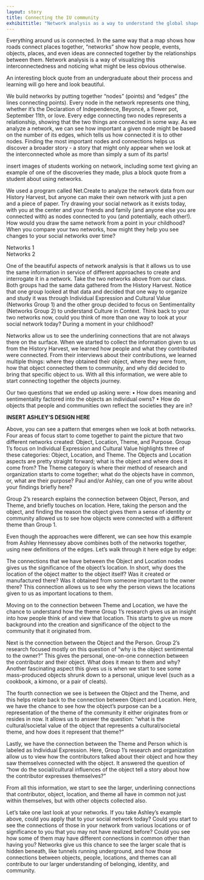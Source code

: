 ```yaml
---
layout: story
title: Connecting the IU community 
exhibittitle: "Network analysis as a way to understand the global shape of the IU Community"
---
```



Everything around us is connected. In the same way that a map shows how roads connect places together, “networks” show how people, events, objects, places, and even ideas are connected together by the relationships between them. Network analysis is a way of visualizing this interconnectedness and noticing what might be less obvious otherwise.

An interesting block quote from an undergraduate about their process and learning will go here and look beautiful.

We build networks by putting together “nodes” (points) and “edges” (the lines connecting points). Every node in the network represents one thing, whether it’s the Declaration of Independence, Beyoncé, a flower pot, September 11th, or love. Every edge connecting two nodes represents a relationship, showing that the two things are connected in some way. As we analyze a network, we can see how important a given node might be based on the number of its edges, which tells us how connected it is to other nodes. Finding the most important nodes and connections helps us discover a broader story - a story that might only appear when we look at the interconnected whole as more than simply a sum of its parts!

insert images of students working on network, including some text giving an example of one of the discoveries they made, plus a block quote from a student about using networks.
 
We used a program called Net.Create to analyze the network data from our History Harvest, but anyone can make their own network with just a pen and a piece of paper. Try drawing your social network as it exists today, with you at the center and your friends and family (and anyone else you are connected with) as nodes connected to you (and potentially, each other!). How would you draw the same network from a point in your childhood? When you compare your two networks, how might they help you see changes to your social networks over time?

<div class="row">
  <div class="col-md-8" markdown="1">
  Networks 1
  </div>
  <div class="col-md-4" markdown="1">
  Networks 2
  </div>
</div>

One of the beautiful aspects of network analysis is that it allows us to use the same information in service of different  approaches to create and interrogate it in a network. Take the two networks above from our class. Both groups had the same data gathered from the History Harvest. Notice that one group looked at that data and decided that one way to organize and study it was through Individual Expression and Cultural Value (Networks Group 1) and the other group decided to focus on Sentimentality (Networks Group 2) to understand Culture in Context. Think back to your two networks now, could you think of more than one way to look at your social network today? During a moment in your childhood?

Networks allow us to see the underlining connections that are not always there on the surface. When we started to collect the information given to us from the History Harvest, we learned how people and what they contributed were connected. From their interviews about their contributions, we learned multiple things: where they obtained their object, where they were from, how that object connected them to community, and why did decided to bring that specific object to us. With all this information, we were able to start connecting together the objects journey. 

Our two questions that we ended up asking were:
•	How does meaning and sentimentality factored into the objects an individual owns?
•	How do objects that people and communities own reflect the societies they are in?

**INSERT ASHLEY’S DESIGN HERE**

Above, you can see a pattern that emerges when we look at both networks. Four areas of focus start to come together to paint the picture that two different networks created: Object, Location, Theme, and Purpose. Group 1’s focus on Individual Expression and Cultural Value highlights three of these categories: Object, Location, and Theme. The Objects and Location aspects are pretty straight forward; what is the object and where does it come from? The Theme category is where their method of research and organization starts to come together; what do the objects have in common, or, what are their purpose? Paul and/or Ashley, can one of you write about your findings briefly here?

Group 2’s research explains the connection between Object, Person, and Theme, and briefly touches on location. Here, taking the person and the object, and finding the reason the object gives them a sense of identity or community allowed us to see how objects were connected with a different theme than Group 1. 

Even though the approaches were different, we can see how this example from Ashley Hennessey above combines both of the networks together, using new definitions of the edges. Let’s walk through it here edge by edge: 

The connections that we have between the Object and Location nodes gives us the significance of the object’s location. In short, why does the location of the object matter to the object itself? Was it created or manufactured there? Was it obtained from someone important to the owner there? This connection allows us to see why the person views the locations given to us as important locations to them. 

Moving on to the connection between Theme and Location, we have the chance to understand how the theme Group 1’s research gives us an insight into how people think of and view that location. This starts to give us more background into the creation and significance of the object to the community that it originated from.

Next is the connection between the Object and the Person. Group 2’s research focused mostly on this question of “why is the object sentimental to the owner?” This gives the personal, one-on-one connection between the contributor and their object. What does it mean to them and why? Another fascinating aspect this gives us is when we start to see some mass-produced objects shrunk down to a personal, unique level (such as a cookbook, a kimono, or a pair of cleats).

The fourth connection we see is between the Object and the Theme, and this helps relate back to the connection between Object and Location. Here, we have the chance to see how the object’s purpose can be a representation of the theme of the community it either originates from or resides in now. It allows us to answer the question: “what is the cultural/societal value of the object that represents a cultural/societal theme, and how does it represent that theme?”

Lastly, we have the connection between the Theme and Person which is labeled as Individual Expression. Here, Group 1’s research and organization allow us to view how the contributors talked about their object and how they saw themselves connected with the object. It answered the question of “how do the social/cultural influences of the object tell a story about how the contributor expresses themselves?” 

From all this information, we start to see the larger, underlining connections that contributor, object, location, and theme all have in common not just within themselves, but with other objects collected also. 

Let’s take one last look at your networks. If you take Ashley’s example above, could you apply that to your social network today? Could you start to see the connections of those in your network from various locations or of significance to you that you may not have realized before? Could you see how some of them may have different connections in common other than having you? Networks give us this chance to see the larger scale that is hidden beneath, like tunnels running underground, and how those connections between objects, people, locations, and themes can all contribute to our larger understanding of belonging, identity, and community. 
